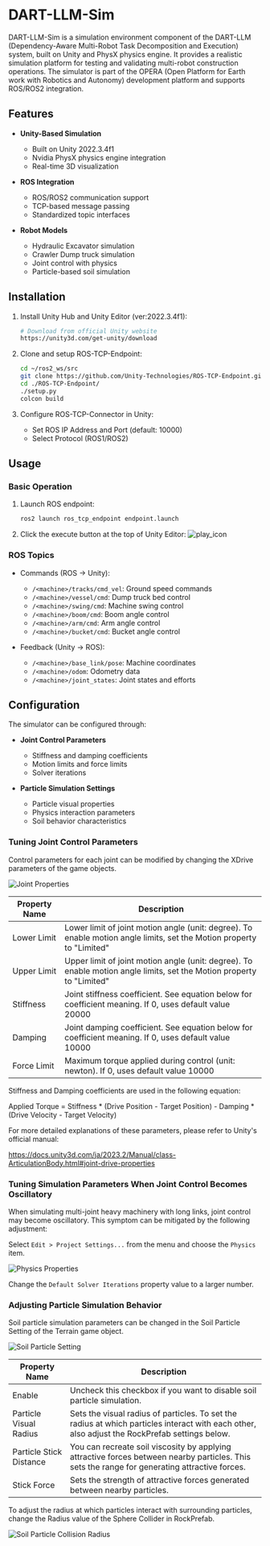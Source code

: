 # DART-LLM-Sim

DART-LLM-Sim is a simulation environment component of the DART-LLM (Dependency-Aware Multi-Robot Task Decomposition and Execution) system, built on Unity and PhysX physics engine. It provides a realistic simulation platform for testing and validating multi-robot construction operations. The simulator is part of the OPERA (Open Platform for Earth work with Robotics and Autonomy) development platform and supports ROS/ROS2 integration.

## Features

- **Unity-Based Simulation**
  - Built on Unity 2022.3.4f1
  - Nvidia PhysX physics engine integration
  - Real-time 3D visualization

- **ROS Integration**
  - ROS/ROS2 communication support
  - TCP-based message passing
  - Standardized topic interfaces

- **Robot Models**
  - Hydraulic Excavator simulation
  - Crawler Dump truck simulation
  - Joint control with physics
  - Particle-based soil simulation

## Installation

1. Install Unity Hub and Unity Editor (ver:2022.3.4f1):
   ```bash
   # Download from official Unity website
   https://unity3d.com/get-unity/download
   ```

2. Clone and setup ROS-TCP-Endpoint:
   ```bash
   cd ~/ros2_ws/src
   git clone https://github.com/Unity-Technologies/ROS-TCP-Endpoint.git
   cd ./ROS-TCP-Endpoint/
   ./setup.py
   colcon build
   ```

3. Configure ROS-TCP-Connector in Unity:
   - Set ROS IP Address and Port (default: 10000)
   - Select Protocol (ROS1/ROS2)

## Usage

### Basic Operation

1. Launch ROS endpoint:
   ```bash
   ros2 launch ros_tcp_endpoint endpoint.launch
   ```

2. Click the execute button at the top of Unity Editor:
![play_icon](https://user-images.githubusercontent.com/24404939/159396113-993ff0b2-d2bb-4567-ac68-0eafc9f524ac.png)

### ROS Topics

- Commands (ROS → Unity):
  - `/<machine>/tracks/cmd_vel`: Ground speed commands
  - `/<machine>/vessel/cmd`: Dump truck bed control
  - `/<machine>/swing/cmd`: Machine swing control
  - `/<machine>/boom/cmd`: Boom angle control
  - `/<machine>/arm/cmd`: Arm angle control
  - `/<machine>/bucket/cmd`: Bucket angle control

- Feedback (Unity → ROS):
  - `/<machine>/base_link/pose`: Machine coordinates
  - `/<machine>/odom`: Odometry data
  - `/<machine>/joint_states`: Joint states and efforts

## Configuration

The simulator can be configured through:

- **Joint Control Parameters**
  - Stiffness and damping coefficients
  - Motion limits and force limits
  - Solver iterations

- **Particle Simulation Settings**
  - Particle visual properties
  - Physics interaction parameters
  - Soil behavior characteristics


### Tuning Joint Control Parameters

Control parameters for each joint can be modified by changing the XDrive parameters of the game objects.

![Joint Properties](images/joint_properties.png)

| Property Name | Description |
| ----  |  ---- |
| Lower Limit | Lower limit of joint motion angle (unit: degree). To enable motion angle limits, set the Motion property to "Limited" |
| Upper Limit | Upper limit of joint motion angle (unit: degree). To enable motion angle limits, set the Motion property to "Limited" |
| Stiffness | Joint stiffness coefficient. See equation below for coefficient meaning. If 0, uses default value 20000 |
| Damping | Joint damping coefficient. See equation below for coefficient meaning. If 0, uses default value 10000 |
| Force Limit | Maximum torque applied during control (unit: newton). If 0, uses default value 10000 |

Stiffness and Damping coefficients are used in the following equation:

Applied Torque = Stiffness * (Drive Position - Target Position) - Damping * (Drive Velocity - Target Velocity)

For more detailed explanations of these parameters, please refer to Unity's official manual:

https://docs.unity3d.com/ja/2023.2/Manual/class-ArticulationBody.html#joint-drive-properties

### Tuning Simulation Parameters When Joint Control Becomes Oscillatory

When simulating multi-joint heavy machinery with long links, joint control may become oscillatory.
This symptom can be mitigated by the following adjustment:

Select `Edit > Project Settings...` from the menu and choose the `Physics` item.

![Physics Properties](images/physics_properties.png)

Change the `Default Solver Iterations` property value to a larger number.

### Adjusting Particle Simulation Behavior

Soil particle simulation parameters can be changed in the Soil Particle Setting of the Terrain game object.

![Soil Particle Setting](images/soil_particle_setting.png)

| Property Name | Description |
| ----  |  ---- |
| Enable | Uncheck this checkbox if you want to disable soil particle simulation. |
| Particle Visual Radius | Sets the visual radius of particles. To set the radius at which particles interact with each other, also adjust the RockPrefab settings below. |
| Particle Stick Distance | You can recreate soil viscosity by applying attractive forces between nearby particles. This sets the range for generating attractive forces. |
| Stick Force | Sets the strength of attractive forces generated between nearby particles. |

To adjust the radius at which particles interact with surrounding particles, change the Radius value of the Sphere Collider in RockPrefab.

![Soil Particle Collision Radius](images/soil_particle_collision_radius.png)